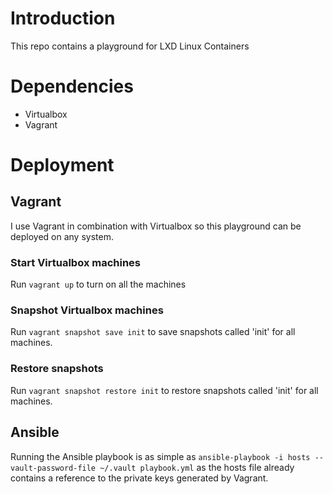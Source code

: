 # Introduction
This repo contains a playground for LXD Linux Containers

# Dependencies
* Virtualbox
* Vagrant

# Deployment

## Vagrant
I use Vagrant in combination with Virtualbox so this playground can be deployed on any system.

### Start Virtualbox machines
Run ```vagrant up``` to turn on all the machines

### Snapshot Virtualbox machines
Run ```vagrant snapshot save init``` to save snapshots called 'init' for all machines.

### Restore snapshots
Run ```vagrant snapshot restore init``` to restore snapshots called 'init' for all machines.

## Ansible
Running the Ansible playbook is as simple as ```ansible-playbook -i hosts --vault-password-file ~/.vault playbook.yml``` as the hosts file already contains a reference to the private keys generated by Vagrant.
